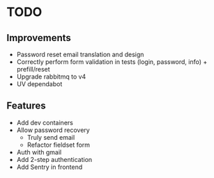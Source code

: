 # TODO

## Improvements

- Password reset email translation and design
- Correctly perform form validation in tests (login, password, info) + prefill/reset
- Upgrade rabbitmq to v4
- UV dependabot

## Features

- Add dev containers
- Allow password recovery
  - Truly send email
  - Refactor fieldset form
- Auth with gmail
- Add 2-step authentication
- Add Sentry in frontend
